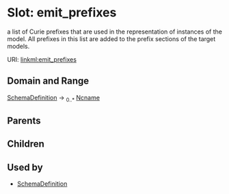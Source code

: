 
# Slot: emit_prefixes


a list of Curie prefixes that are used in the representation of instances of the model.  All prefixes in this list are added to the prefix sections of the target models.

URI: [linkml:emit_prefixes](https://w3id.org/linkml/emit_prefixes)


## Domain and Range

[SchemaDefinition](SchemaDefinition.md) &#8594;  <sub>0..\*</sub> [Ncname](Ncname.md)

## Parents


## Children


## Used by

 * [SchemaDefinition](SchemaDefinition.md)
